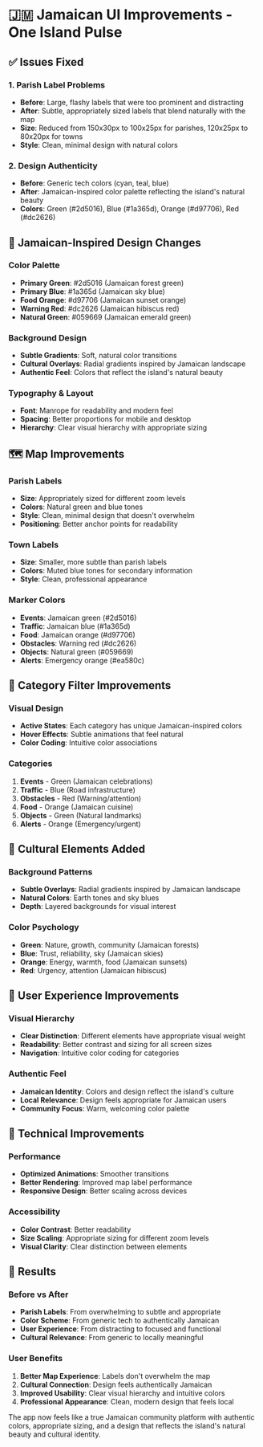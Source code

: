 # 🇯🇲 Jamaican UI Improvements - One Island Pulse

## ✅ Issues Fixed

### 1. **Parish Label Problems**
- **Before**: Large, flashy labels that were too prominent and distracting
- **After**: Subtle, appropriately sized labels that blend naturally with the map
- **Size**: Reduced from 150x30px to 100x25px for parishes, 120x25px to 80x20px for towns
- **Style**: Clean, minimal design with natural colors

### 2. **Design Authenticity**
- **Before**: Generic tech colors (cyan, teal, blue)
- **After**: Jamaican-inspired color palette reflecting the island's natural beauty
- **Colors**: Green (#2d5016), Blue (#1a365d), Orange (#d97706), Red (#dc2626)

## 🎨 Jamaican-Inspired Design Changes

### **Color Palette**
- **Primary Green**: #2d5016 (Jamaican forest green)
- **Primary Blue**: #1a365d (Jamaican sky blue)
- **Food Orange**: #d97706 (Jamaican sunset orange)
- **Warning Red**: #dc2626 (Jamaican hibiscus red)
- **Natural Green**: #059669 (Jamaican emerald green)

### **Background Design**
- **Subtle Gradients**: Soft, natural color transitions
- **Cultural Overlays**: Radial gradients inspired by Jamaican landscape
- **Authentic Feel**: Colors that reflect the island's natural beauty

### **Typography & Layout**
- **Font**: Manrope for readability and modern feel
- **Spacing**: Better proportions for mobile and desktop
- **Hierarchy**: Clear visual hierarchy with appropriate sizing

## 🗺️ Map Improvements

### **Parish Labels**
- **Size**: Appropriately sized for different zoom levels
- **Colors**: Natural green and blue tones
- **Style**: Clean, minimal design that doesn't overwhelm
- **Positioning**: Better anchor points for readability

### **Town Labels**
- **Size**: Smaller, more subtle than parish labels
- **Colors**: Muted blue tones for secondary information
- **Style**: Clean, professional appearance

### **Marker Colors**
- **Events**: Jamaican green (#2d5016)
- **Traffic**: Jamaican blue (#1a365d)
- **Food**: Jamaican orange (#d97706)
- **Obstacles**: Warning red (#dc2626)
- **Objects**: Natural green (#059669)
- **Alerts**: Emergency orange (#ea580c)

## 🎯 Category Filter Improvements

### **Visual Design**
- **Active States**: Each category has unique Jamaican-inspired colors
- **Hover Effects**: Subtle animations that feel natural
- **Color Coding**: Intuitive color associations

### **Categories**
1. **Events** - Green (Jamaican celebrations)
2. **Traffic** - Blue (Road infrastructure)
3. **Obstacles** - Red (Warning/attention)
4. **Food** - Orange (Jamaican cuisine)
5. **Objects** - Green (Natural landmarks)
6. **Alerts** - Orange (Emergency/urgent)

## 🌟 Cultural Elements Added

### **Background Patterns**
- **Subtle Overlays**: Radial gradients inspired by Jamaican landscape
- **Natural Colors**: Earth tones and sky blues
- **Depth**: Layered backgrounds for visual interest

### **Color Psychology**
- **Green**: Nature, growth, community (Jamaican forests)
- **Blue**: Trust, reliability, sky (Jamaican skies)
- **Orange**: Energy, warmth, food (Jamaican sunsets)
- **Red**: Urgency, attention (Jamaican hibiscus)

## 📱 User Experience Improvements

### **Visual Hierarchy**
- **Clear Distinction**: Different elements have appropriate visual weight
- **Readability**: Better contrast and sizing for all screen sizes
- **Navigation**: Intuitive color coding for categories

### **Authentic Feel**
- **Jamaican Identity**: Colors and design reflect the island's culture
- **Local Relevance**: Design feels appropriate for Jamaican users
- **Community Focus**: Warm, welcoming color palette

## 🔧 Technical Improvements

### **Performance**
- **Optimized Animations**: Smoother transitions
- **Better Rendering**: Improved map label performance
- **Responsive Design**: Better scaling across devices

### **Accessibility**
- **Color Contrast**: Better readability
- **Size Scaling**: Appropriate sizing for different zoom levels
- **Visual Clarity**: Clear distinction between elements

## 🎉 Results

### **Before vs After**
- **Parish Labels**: From overwhelming to subtle and appropriate
- **Color Scheme**: From generic tech to authentically Jamaican
- **User Experience**: From distracting to focused and functional
- **Cultural Relevance**: From generic to locally meaningful

### **User Benefits**
1. **Better Map Experience**: Labels don't overwhelm the map
2. **Cultural Connection**: Design feels authentically Jamaican
3. **Improved Usability**: Clear visual hierarchy and intuitive colors
4. **Professional Appearance**: Clean, modern design that feels local

The app now feels like a true Jamaican community platform with authentic colors, appropriate sizing, and a design that reflects the island's natural beauty and cultural identity.
